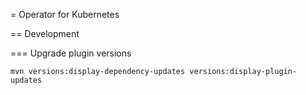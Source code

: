 = Operator for Kubernetes

== Development

=== Upgrade plugin versions

`mvn versions:display-dependency-updates versions:display-plugin-updates`

